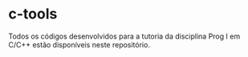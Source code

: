 # c-tools
Todos os códigos desenvolvidos para a tutoria da disciplina Prog I em C/C++ estão disponíveis neste repositório.
